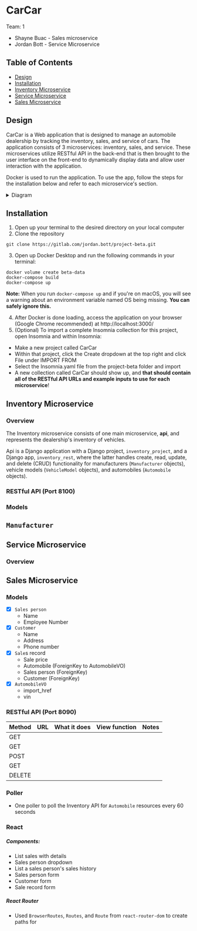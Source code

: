 # CarCar

Team: 1

* Shayne Buac - Sales microservice
* Jordan Bott - Service Microservice

## Table of Contents
- [Design](#design)
- [Installation](#installation)
- [Inventory Microservice](#inventory-microservice)
- [Service Microservice](#service-microservice)
- [Sales Microservice](#sales-microservice)

## Design
CarCar is a Web application that is designed to manage an automobile dealership by tracking the inventory, sales, and service of cars. The application consists of 3 microservices: inventory, sales, and service. These microservices utilize RESTful API in the back-end that is then brought to the user interface on the front-end to dynamically display data and allow user interaction with the application.

Docker is used to run the application. To use the app, follow the steps for the installation below and refer to each microservice's section.

<details><summary>Diagram</summary>
**PUT DIAGRAM HERE**
</details>

## Installation
1. Open up your terminal to the desired directory on your local computer
2. Clone the repository
```
git clone https://gitlab.com/jordan.bott/project-beta.git
```
3. Open up Docker Desktop and run the following commands in your terminal:
```
docker volume create beta-data
docker-compose build
docker-compose up
```
**Note:** When you run `docker-compose up` and if you're on macOS, you will see a warning about an environment variable named OS being missing. **You can safely ignore this.**

4. After Docker is done loading, access the application on your browser (Google Chrome recommended) at http://localhost:3000/
5. (Optional) To import a complete Insomnia collection for this project, open Insomnia and within Insomnia:
- Make a new project called CarCar
- Within that project, click the Create dropdown at the top right and click File under IMPORT FROM
- Select the Insomnia.yaml file from the project-beta folder and import
- A new collection called CarCar should show up, and **that should contain all of the RESTful API URLs and example inputs to use for each microservice**!

## Inventory Microservice
### Overview
The Inventory microservice consists of one main microservice, **api**, and represents the dealership's inventory of vehicles. 

Api is a Django application with a Django project, `inventory_project`, and a Django app, `inventory_rest`, where the latter handles create, read, update, and delete (CRUD) functionality for manufacturers (`Manufacturer` objects), vehicle models (`VehicleModel` objects), and automobiles (`Automobile` objects).

### RESTful API (Port 8100)


### Models
`Manufacturer`
- 


## Service Microservice
### Overview


## Sales Microservice

### Models

- [x] `Sales person`
  - Name
  - Employee Number
- [x] `Customer`
  - Name
  - Address
  - Phone number
- [x] `Sale`s record
  - Sale price
  - Automobile (ForeignKey to AutomobileVO)
  - Sales person (ForeignKey)
  - Customer (ForeignKey)
- [x] `AutomobileVO`
  - import_href
  - vin

### RESTful API (Port 8090)

| Method | URL | What it does | View function | Notes |
| ------ | ------ | ------ | ------ | ------ |
| GET |  | | | |
| GET |  | | |  |
| POST |  |  |  |
| GET |  | |  |
| DELETE |  |  |  |

### Poller
- One poller to poll the Inventory API for `Automobile` resources every 60 seconds

### React
##### Components:
- List sales with details
- Sales person dropdown
- List a sales person's sales history
- Sales person form
- Customer form
- Sale record form

##### React Router
- Used `BrowserRoutes`, `Routes`, and `Route` from  `react-router-dom` to create paths for
